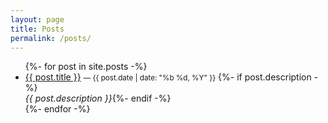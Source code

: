 ```yaml
---
layout: page
title: Posts
permalink: /posts/
---
```


<ul>
  {%- for post in site.posts -%}
  <li>
    <a href="{{ post.url | relative_url }}">{{ post.title }}</a>
    <small> — {{ post.date | date: "%b %d, %Y" }}</small>
    {%- if post.description -%}<br><em>{{ post.description }}</em>{%- endif -%}
  </li>
  {%- endfor -%}
</ul>
